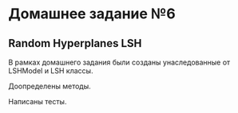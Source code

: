 # Домашнее задание №6

## Random Hyperplanes LSH


В рамках домашнего задания были созданы унаследованные от LSHModel и LSH классы.

Доопределены методы.

Написаны тесты.
